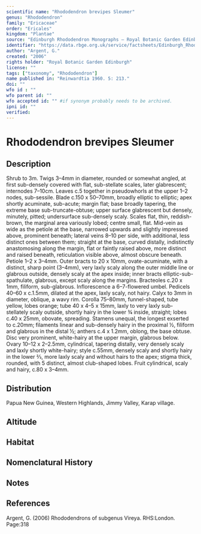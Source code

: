 ```yaml
---
scientific name: "Rhododendron brevipes Sleumer"
genus: "Rhododendron"
family: "Ericaceae"
order: "Ericales"
kingdom: "Plantae"
source: "Edinburgh Rhododendron Monographs – Royal Botanic Garden Edinburgh"
identifier: "https://data.rbge.org.uk/service/factsheets/Edinburgh_Rhododendron_Monographs.xhtml"
author: "Argent, G."
created: "2006"
rights holder: "Royal Botanic Garden Edinburgh"
license: ""
tags: ["taxonomy", "Rhododendron"]
name published in: "Reinwardtia 1960. 5: 213."
doi: ""
wfo id : ""
wfo parent id: ""
wfo accepted id: "" #if synonym probably needs to be archived.                      
ipni id: ""
verified:
---
```


                       

# Rhododendron brevipes Sleumer

## Description
Shrub to 3m. Twigs 3–4mm in diameter, rounded or somewhat angled, at first sub-densely covered with flat, sub-stellate scales, later glabrescent; internodes 7–10cm. Leaves c.5 together in pseudowhorls at the upper 1–2 nodes, sub-sessile. Blade c.150 x 50–70mm, broadly elliptic to elliptic; apex shortly acuminate, sub-acute; margin flat; base broadly tapering, the extreme base sub-truncate-obtuse; upper surface glabrescent but densely, minutely, pitted; undersurface sub-densely scaly. Scales flat, thin, reddish-brown, the marginal area variously lobed; centre small, flat. Mid-vein as wide as the petiole at the base, narrowed upwards and slightly impressed above, prominent beneath; lateral veins 8–10 per side, with additional, less distinct ones between them; straight at the base, curved distally, indistinctly anastomosing along the margin, flat or faintly raised above, more distinct and raised beneath, reticulation visible above, almost obscure beneath. Petiole 1–2 x 3–4mm. Outer bracts to 20 x 10mm, ovate-acuminate, with a distinct, sharp point (3–4mm), very laxly scaly along the outer middle line or glabrous outside, densely scaly at the apex inside; inner bracts elliptic-sub-spathulate, glabrous, except scaly along the margins. Bracteoles c.20 x 1mm, filiform, sub-glabrous. Inflorescence a 6–7-flowered umbel. Pedicels 40–60 x c.1.5mm, dilated at the apex, laxly scaly, not hairy. Calyx to 3mm in diameter, oblique, a wavy rim. Corolla 75–80mm, funnel-shaped, tube yellow, lobes orange; tube 40 x 4–5 x 15mm, laxly to very laxly sub-stellately scaly outside, shortly hairy in the lower ¾ inside, straight; lobes c.40 x 25mm, obovate, spreading. Stamens unequal, the longest exserted to c.20mm; filaments linear and sub-densely hairy in the proximal ½, filiform and glabrous in the distal ½; anthers c.4 x 1.2mm, oblong, the base obtuse. Disc very prominent, white-hairy at the upper margin, glabrous below. Ovary 10–12 x 2–2.5mm, cylindrical, tapering distally, very densely scaly and laxly shortly white-hairy; style c.55mm, densely scaly and shortly hairy in the lower 2⁄3, more laxly scaly and without hairs to the apex; stigma thick, rounded, with 5 distinct, almost club-shaped lobes. Fruit cylindrical, scaly and hairy, c.80 x 3–4mm.

## Distribution
Papua New Guinea, Western Highlands, Jimmy Valley, Karap village.

## Altitude


## Habitat


## Nomenclatural History

                       
## Notes


## References

Argent, G. (2006) Rhododendrons of subgenus Vireya. RHS:London. Page:318
